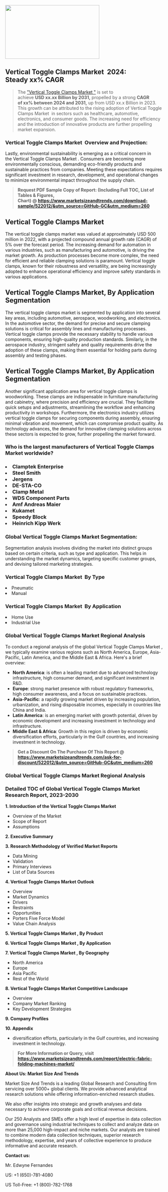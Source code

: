 <p><img class="alignnone size-medium wp-image-20088" src="https://ffe5etoiles.com/wp-content/uploads/2024/12/MST1-300x171.png" alt="" width="300" height="171" /></p><h2 id="ember46" class="ember-view reader-text-block__heading-2">Vertical Toggle Clamps Market &nbsp;2024: Steady&nbsp;xx% CAGR</h2><blockquote id="ember47" class="ember-view reader-text-block__blockquote">The&nbsp;<a class="app-aware-link " href="https://www.marketsizeandtrends.com/download-sample/522012/&utm_source=GitHub-GC&utm_medium=260" target="_blank" data-test-app-aware-link="">"Vertical Toggle Clamps Market "</a>&nbsp;is set to achieve&nbsp;<strong>USD&nbsp;xx.xx&nbsp;Billion by 2031,</strong>&nbsp;propelled by a strong&nbsp;<strong>CAGR of&nbsp;xx% between 2024 and 2031,</strong>&nbsp;up from USD xx.x Billion in 2023. This growth can be attributed to the rising adoption of&nbsp;Vertical Toggle Clamps Market &nbsp;in sectors such as healthcare, automotive, electronics, and consumer goods. The increasing need for efficiency and the introduction of innovative products are further propelling market expansion.</blockquote><h3 id="ember48" class="ember-view reader-text-block__heading-3">Vertical Toggle Clamps Market &nbsp;Overview and Projection:</h3><p id="ember49" class="ember-view reader-text-block__paragraph">Lastly, environmental sustainability is emerging as a critical concern in the&nbsp;Vertical Toggle Clamps Market . Consumers are becoming more environmentally conscious, demanding eco-friendly products and sustainable practices from companies. Meeting these expectations requires significant investment in research, development, and operational changes to minimize environmental impact throughout the supply chain.</p><blockquote id="ember50" class="ember-view reader-text-block__blockquote"><strong>Request PDF Sample Copy of Report: (Including Full TOC, List of Tables &amp; Figures, Chart)&nbsp;@&nbsp;<strong><a href="https://www.marketsizeandtrends.com/download-sample/522012/&utm_source=GitHub-GC&utm_medium=260" target="_blank">https://www.marketsizeandtrends.com/download-sample/522012/&utm_source=GitHub-GC&utm_medium=260</a></strong></strong></blockquote><h3 class=""> <h2>Vertical Toggle Clamps Market</h2><p>The vertical toggle clamps market was valued at approximately USD 500 million in 2022, with a projected compound annual growth rate (CAGR) of 5% over the forecast period. The increasing demand for automation in various industries, such as manufacturing and automotive, is driving the market growth. As production processes become more complex, the need for efficient and reliable clamping solutions is paramount. Vertical toggle clamps, known for their robustness and versatility, are being increasingly adopted to enhance operational efficiency and improve safety standards in various applications.</p><h2>Vertical Toggle Clamps Market, By Application Segmentation</h2><p>The vertical toggle clamps market is segmented by application into several key areas, including automotive, aerospace, woodworking, and electronics. In the automotive sector, the demand for precise and secure clamping solutions is critical for assembly lines and manufacturing processes. Vertical toggle clamps provide the necessary stability to handle various components, ensuring high-quality production standards. Similarly, in the aerospace industry, stringent safety and quality requirements drive the adoption of these clamps, making them essential for holding parts during assembly and testing phases.</p><h2>Vertical Toggle Clamps Market, By Application Segmentation</h2><p>Another significant application area for vertical toggle clamps is woodworking. These clamps are indispensable in furniture manufacturing and cabinetry, where precision and efficiency are crucial. They facilitate quick setups and adjustments, streamlining the workflow and enhancing productivity in workshops. Furthermore, the electronics industry utilizes vertical toggle clamps for securing components during assembly, ensuring minimal vibration and movement, which can compromise product quality. As technology advances, the demand for innovative clamping solutions across these sectors is expected to grow, further propelling the market forward.</p></h3><h3 id="" class="">Who is the largest manufacturers of&nbsp;Vertical Toggle Clamps Market worldwide?</h3><h3 class=""></Li><Li>Clamptek Enterprise</Li><Li> Steel Smith</Li><Li> Jergens</Li><Li> DE-STA-CO</Li><Li> Clamp Metal</Li><Li> WDS Component Parts</Li><Li> Amf Andreas Maier</Li><Li> Kukamet</Li><Li> Speedy Block</Li><Li> Heinrich Kipp Werk</h3><h3 id="ember53" class="ember-view reader-text-block__heading-3">Global&nbsp;Vertical Toggle Clamps Market Segmentation:</h3><p id="ember54" class="ember-view reader-text-block__paragraph">Segmentation analysis involves dividing the market into distinct groups based on certain criteria, such as type and application. This helps in understanding the market dynamics, targeting specific customer groups, and devising tailored marketing strategies.</p><h3 id="" class="">Vertical Toggle Clamps Market &nbsp;By Type</h3><p></Li><Li>Pneumatic</Li><Li> Manual</p><h3 id="" class="">Vertical Toggle Clamps Market &nbsp;By Application</h3><p class=""></Li><Li>Home Use</Li><Li> Industrial Use</p><h3 id="ember62" class="ember-view reader-text-block__heading-3">Global Vertical Toggle Clamps Market Regional Analysis</h3><p id="ember63" class="ember-view reader-text-block__paragraph">To conduct a regional analysis of the global Vertical Toggle Clamps Market , we typically examine various regions such as North America, Europe, Asia-Pacific, Latin America, and the Middle East &amp; Africa. Here's a brief overview:</p><ul><li><strong>North America</strong>: is often a leading market due to advanced technology infrastructure, high consumer demand, and significant investment in R&amp;D.</li><li><strong>Europe</strong>: strong market presence with robust regulatory frameworks, high consumer awareness, and a focus on sustainable practices.</li><li><strong>Asia-Pacific</strong>: a rapidly growing market driven by increasing population, urbanization, and rising disposable incomes, especially in countries like China and India.</li><li><strong>Latin America</strong>: is an emerging market with growth potential, driven by economic development and increasing investment in technology and infrastructure.</li><li><strong>Middle East &amp; Africa</strong>: Growth in this region is driven by economic diversification efforts, particularly in the Gulf countries, and increasing investment in technology.</li></ul><blockquote id="ember61" class="ember-view reader-text-block__blockquote"><strong>Get a Discount On The Purchase Of This Report @ <strong><a href="https://html-cleaner.com/" target="">https://www.marketsizeandtrends.com/ask-for-discount/522012/&utm_source=GitHub-GC&utm_medium=260</a></strong></strong></blockquote><h3 id="ember62" class="ember-view reader-text-block__heading-3">Global Vertical Toggle Clamps Market Regional Analysis</h3><h3 id="" class="">Detailed TOC of Global Vertical Toggle Clamps Market Research Report, 2023-2030</h3><p id="" class=""><strong>1. Introduction of the Vertical Toggle Clamps Market </strong></p><ul><li>Overview of the Market</li><li>Scope of Report</li><li>Assumptions</li></ul><p id="" class=""><strong>2. Executive Summary</strong></p><p id="" class=""><strong>3. Research Methodology of Verified Market Reports</strong></p><ul><li>Data Mining</li><li>Validation</li><li>Primary Interviews</li><li>List of Data Sources</li></ul><p id="" class=""><strong>4. Vertical Toggle Clamps Market Outlook</strong></p><ul><li>Overview</li><li>Market Dynamics</li><li>Drivers</li><li>Restraints</li><li>Opportunities</li><li>Porters Five Force Model</li><li>Value Chain Analysis</li></ul><p id="" class=""><strong>5. Vertical Toggle Clamps Market , By Product</strong></p><p id="" class=""><strong>6. Vertical Toggle Clamps Market , By Application</strong></p><p id="" class=""><strong>7. Vertical Toggle Clamps Market , By Geography</strong></p><ul><li>North America</li><li>Europe</li><li>Asia Pacific</li><li>Rest of the World</li></ul><p id="" class=""><strong>8. Vertical Toggle Clamps Market Competitive Landscape</strong></p><ul><li>Overview</li><li>Company Market Ranking</li><li>Key Development Strategies</li></ul><p id="" class=""><strong>9. Company Profiles</strong></p><p id="" class=""><strong>10. Appendix</strong></p><ul><li>diversification efforts, particularly in the Gulf countries, and increasing investment in technology.</li></ul><blockquote id="ember65" class="ember-view reader-text-block__blockquote"><strong>For More Information or Query, visit <strong><strong><a href="https://html-cleaner.com/" target="">https://www.marketsizeandtrends.com/report/electric-fabric-folding-machines-market/</a></strong></strong></strong></blockquote><p id="" class=""><strong>About Us: Market Size And Trends</strong></p><p id="" class="">Market Size And Trends is a leading Global Research and Consulting firm servicing over 5000+ global clients. We provide advanced analytical research solutions while offering information-enriched research studies.</p><p id="" class="">We also offer insights into strategic and growth analyses and data necessary to achieve corporate goals and critical revenue decisions.</p><p id="" class="">Our 250 Analysts and SMEs offer a high level of expertise in data collection and governance using industrial techniques to collect and analyze data on more than 25,000 high-impact and niche markets. Our analysts are trained to combine modern data collection techniques, superior research methodology, expertise, and years of collective experience to produce informative and accurate research.</p><p id="" class=""><strong>Contact us:</strong></p><p id="" class="">Mr. Edwyne Fernandes</p><p id="" class="">US: +1 (650)-781-4080</p><p id="" class="">US Toll-Free: +1 (800)-782-1768</p>
